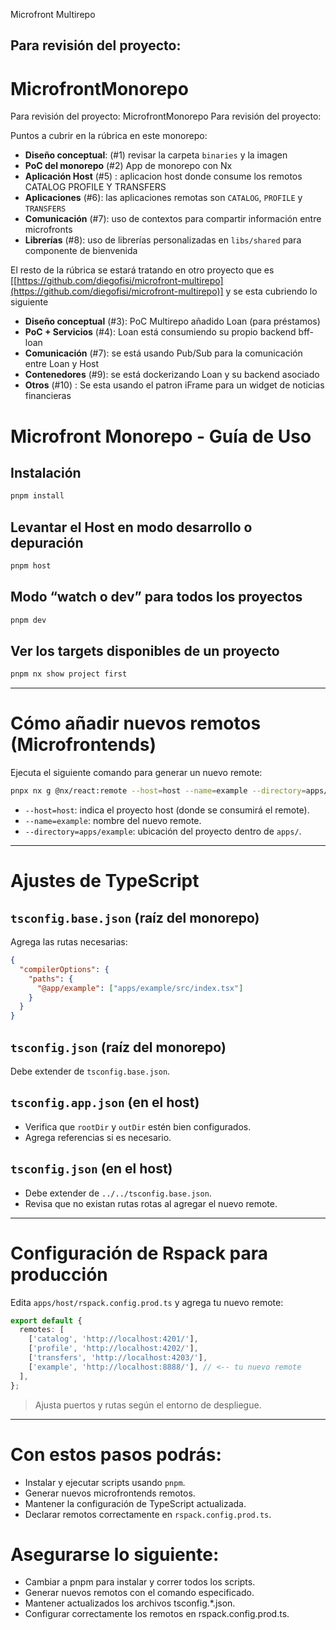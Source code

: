 Microfront Multirepo

## Para revisión del proyecto:

# MicrofrontMonorepo

Para revisión del proyecto:
MicrofrontMonorepo
Para revisión del proyecto:

Puntos a cubrir en la rúbrica en este monorepo:

* **Diseño conceptual**: (#1) revisar la carpeta `binaries` y la imagen 
* **PoC del monorepo** (#2) App de monorepo con Nx
* **Aplicación Host** (#5) : aplicacion host donde consume los remotos CATALOG PROFILE Y TRANSFERS
* **Aplicaciones** (#6): las aplicaciones remotas son `CATALOG`, `PROFILE` y `TRANSFERS`
* **Comunicación** (#7): uso de contextos para compartir información entre microfronts
* **Librerías** (#8): uso de librerías personalizadas en `libs/shared` para componente de bienvenida

El resto de la rúbrica se estará tratando en otro proyecto que es \[[https://github.com/diegofisi/microfront-multirepo](https://github.com/diegofisi/microfront-multirepo)] y se esta cubriendo lo siguiente
* **Diseño conceptual** (#3): PoC Multirepo añadido Loan (para préstamos)
* **PoC + Servicios** (#4): Loan está consumiendo su propio backend bff-loan
* **Comunicación** (#7): se está usando Pub/Sub para la comunicación entre Loan y Host
* **Contenedores** (#9): se está dockerizando Loan y su backend asociado
* **Otros** (#10) : Se esta usando el patron iFrame para un widget de noticias financieras

# Microfront Monorepo - Guía de Uso

## Instalación

```bash
pnpm install
```

## Levantar el Host en modo desarrollo o depuración

```bash
pnpm host
```

## Modo “watch o dev” para todos los proyectos

```bash
pnpm dev
```

## Ver los targets disponibles de un proyecto

```bash
pnpm nx show project first
```

---

# Cómo añadir nuevos remotos (Microfrontends)

Ejecuta el siguiente comando para generar un nuevo remote:

```bash
pnpx nx g @nx/react:remote --host=host --name=example --directory=apps/example
```

* `--host=host`: indica el proyecto host (donde se consumirá el remote).
* `--name=example`: nombre del nuevo remote.
* `--directory=apps/example`: ubicación del proyecto dentro de `apps/`.

---

# Ajustes de TypeScript

## `tsconfig.base.json` (raíz del monorepo)

Agrega las rutas necesarias:

```json
{
  "compilerOptions": {
    "paths": {
      "@app/example": ["apps/example/src/index.tsx"]
    }
  }
}
```

## `tsconfig.json` (raíz del monorepo)

Debe extender de `tsconfig.base.json`.

## `tsconfig.app.json` (en el host)

* Verifica que `rootDir` y `outDir` estén bien configurados.
* Agrega referencias si es necesario.

## `tsconfig.json` (en el host)

* Debe extender de `../../tsconfig.base.json`.
* Revisa que no existan rutas rotas al agregar el nuevo remote.

---

# Configuración de Rspack para producción

Edita `apps/host/rspack.config.prod.ts` y agrega tu nuevo remote:

```ts
export default {
  remotes: [
    ['catalog', 'http://localhost:4201/'],
    ['profile', 'http://localhost:4202/'],
    ['transfers', 'http://localhost:4203/'],
    ['example', 'http://localhost:8888/'], // <-- tu nuevo remote
  ],
};
```

> Ajusta puertos y rutas según el entorno de despliegue.

---

# Con estos pasos podrás:

* Instalar y ejecutar scripts usando `pnpm`.
* Generar nuevos microfrontends remotos.
* Mantener la configuración de TypeScript actualizada.
* Declarar remotos correctamente en `rspack.config.prod.ts`.


# Asegurarse lo siguiente:

* Cambiar a pnpm para instalar y correr todos los scripts.
* Generar nuevos remotos con el comando especificado.
* Mantener actualizados los archivos tsconfig.*.json.
* Configurar correctamente los remotos en rspack.config.prod.ts.
